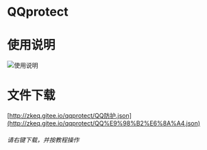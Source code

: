 # QQprotect

# 使用说明

![使用说明](http://zkeq.gitee.io/qqprotect/QQprotect.gif)

# 文件下载

[http://zkeq.gitee.io/qqprotect/QQ防护.json](http://zkeq.gitee.io/qqprotect/QQ%E9%98%B2%E6%8A%A4.json)

###### 请右键下载，并按教程操作

